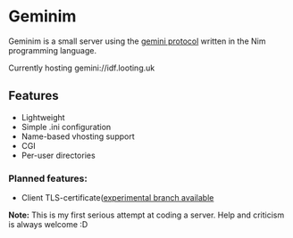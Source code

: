 # Geminim

Geminim is a small server using the [gemini protocol](https://gemini.circumlunar.space/) written in the Nim programming language.

Currently hosting gemini://idf.looting.uk

## Features
* Lightweight
* Simple .ini configuration
* Name-based vhosting support
* CGI
* Per-user directories

### Planned features:
* Client TLS-certificate([experimental branch available](https://github.com/ardek66/geminim/tree/experimental)

**Note:** This is my first serious attempt at coding a server. Help and criticism is always welcome :D
